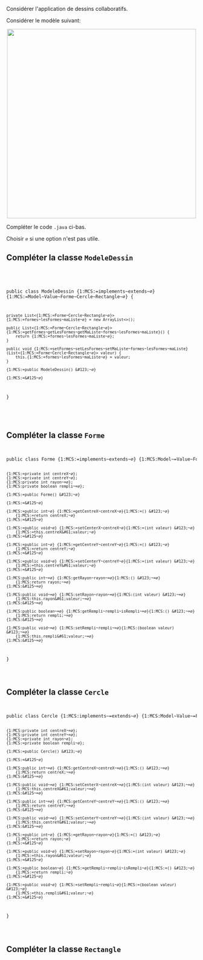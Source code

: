 Considérer l'application de dessins collaboratifs.

Considérer le modèle suivant:

<center>
    <img width="500px" src="https://ciboulot.ca/cegep/420-4F5-MO/examens/01/A_Up0m2PvzbQggaOmWFlCm/modele/ModeleDessin.png"/>
</center>


Compléter le code `.java` ci-bas.

Choisir `∅` si une option n'est pas utile.


## Compléter la classe `ModeleDessin`

<code>
<pre>

public class ModeleDessin {1:MCS:=implements~extends~∅} {1:MCS:=Model~Value~Forme~Cercle~Rectangle~∅} {
	
	private List<{1:MCS:=Forme~Cercle~Rectangle~∅}> {1:MCS:=formes~lesFormes~maListe~∅} = new ArrayList<>();

	public List<{1:MCS:=Forme~Cercle~Rectangle~∅}> {1:MCS:=getFormes~getLesFormes~getMaListe~formes~lesFormes~maListe}() {
		return {1:MCS:=formes~lesFormes~maListe~∅};
	}

	public void {1:MCS:=setFormes~setLesFormes~setMaListe~formes~lesFormes~maListe}(List<{1:MCS:=Forme~Cercle~Rectangle~∅}> valeur) {
		this.{1:MCS:=formes~lesFormes~maListe~∅} = valeur;
	}
	
	{1:MCS:=public ModeleDessin() &#123;~∅}

    {1:MCS:=&#125~∅}
}



</pre>
</code>

## Compléter la classe `Forme`

<code>
<pre>
public class Forme {1:MCS:=implements~extends~∅} {1:MCS:Model~=Value~Forme~Cercle~Rectangle~∅} {
	
	{1:MCS:=private int centreX~∅};
	{1:MCS:=private int centreY~∅};
	{1:MCS:private int rayon~=∅};
	{1:MCS:private boolean rempli~=∅};

	{1:MCS:=public Forme() &#123;~∅}

    {1:MCS:=&#125~∅}

	{1:MCS:=public int~∅} {1:MCS:=getCentreX~centreX~∅}{1:MCS:=() &#123;~∅}
		{1:MCS:=return centreX;~∅}
    {1:MCS:=&#125~∅}

	{1:MCS:=public void~∅} {1:MCS:=setCenterX~centreX~∅}{1:MCS:=(int valeur) &#123;~∅}
		{1:MCS:=this.centreX&#61;valeur;~∅}
    {1:MCS:=&#125~∅}

	{1:MCS:=public int~∅} {1:MCS:=getCentreY~centreY~∅}{1:MCS:=() &#123;~∅}
		{1:MCS:=return centreY;~∅}
    {1:MCS:=&#125~∅}

	{1:MCS:=public void~∅} {1:MCS:=setCenterY~centreY~∅}{1:MCS:=(int valeur) &#123;~∅}
		{1:MCS:=this.centreY&#61;valeur;~∅}
    {1:MCS:=&#125~∅}

	{1:MCS:public int~=∅} {1:MCS:getRayon~rayon~=∅}{1:MCS:() &#123;~=∅}
		{1:MCS:return rayon;~=∅}
    {1:MCS:&#125~=∅}

	{1:MCS:public void~=∅} {1:MCS:setRayon~rayon~=∅}{1:MCS:(int valeur) &#123;~=∅}
		{1:MCS:this.rayon&#61;valeur;~=∅}
    {1:MCS:&#125~=∅}

	{1:MCS:public boolean~=∅} {1:MCS:getRempli~rempli~isRempli~=∅}{1:MCS:() &#123;~=∅}
		{1:MCS:return rempli;~=∅}
    {1:MCS:&#125~=∅}

	{1:MCS:public void~=∅} {1:MCS:setRempli~rempli~=∅}{1:MCS:(boolean valeur) &#123;~=∅}
		{1:MCS:this.rempli&#61;valeur;~=∅}
    {1:MCS:&#125~=∅}
}
</pre>
</code>

## Compléter la classe `Cercle`

<code>
<pre>
public class Cercle {1:MCS:implements~=extends~∅} {1:MCS:Model~Value~=Forme~Cercle~Rectangle~∅} {
	
	{1:MCS:private int centreX~=∅};
	{1:MCS:private int centreY~=∅};
	{1:MCS:=private int rayon~∅};
	{1:MCS:=private boolean rempli~∅};

	{1:MCS:=public Cercle() &#123;~∅}

    {1:MCS:=&#125~∅}

	{1:MCS:public int~=∅} {1:MCS:getCentreX~centreX~=∅}{1:MCS:() &#123;~=∅}
		{1:MCS:return centreX;~=∅}
    {1:MCS:&#125~=∅}

	{1:MCS:public void~=∅} {1:MCS:setCenterX~centreX~=∅}{1:MCS:(int valeur) &#123;~=∅}
		{1:MCS:this.centreX&#61;valeur;~=∅}
    {1:MCS:&#125~=∅}

	{1:MCS:public int~=∅} {1:MCS:getCentreY~centreY~=∅}{1:MCS:() &#123;~=∅}
		{1:MCS:return centreY;~=∅}
    {1:MCS:&#125~=∅}

	{1:MCS:public void~=∅} {1:MCS:setCenterY~centreY~=∅}{1:MCS:(int valeur) &#123;~=∅}
		{1:MCS:this.centreY&#61;valeur;~=∅}
    {1:MCS:&#125~=∅}

	{1:MCS:=public int~∅} {1:MCS:=getRayon~rayon~∅}{1:MCS:=() &#123;~∅}
		{1:MCS:=return rayon;~∅}
    {1:MCS:=&#125~∅}

	{1:MCS:=public void~∅} {1:MCS:=setRayon~rayon~∅}{1:MCS:=(int valeur) &#123;~∅}
		{1:MCS:=this.rayon&#61;valeur;~∅}
    {1:MCS:=&#125~∅}

	{1:MCS:=public boolean~∅} {1:MCS:=getRempli~rempli~isRempli~∅}{1:MCS:=() &#123;~∅}
		{1:MCS:=return rempli;~∅}
    {1:MCS:=&#125~∅}

	{1:MCS:=public void~∅} {1:MCS:=setRempli~rempli~∅}{1:MCS:=(boolean valeur) &#123;~∅}
		{1:MCS:=this.rempli&#61;valeur;~∅}
    {1:MCS:=&#125~∅}

}
</pre>
</code>

## Compléter la classe `Rectangle`

<!--

<code>
<pre>
public class Cercle {1:MCS:=implements~extends~∅} {1:MCS:Model~=Value~∅} {
	
	{1:MCS:private int centreX~=∅};
	{1:MCS:private int centreY~=∅};
	{1:MCS:=private int rayon~∅};
	{1:MCS:=private boolean rempli~∅};
	{1:MCS:private int largeur~=∅};
	{1:MCS:private int hauteur~=∅};

	{1:MCS:=public Cercle() &#123;~∅}

    {1:MCS:=&#125~∅}

	{1:MCS:public int~=∅} {1:MCS:getCentreX~centreX~=∅}{1:MCS:() &#123;~=∅}
		{1:MCS:return centreX;~=∅}
    {1:MCS:&#125~=∅}

	{1:MCS:public void~=∅} {1:MCS:setCenterX~centreX~=∅}{1:MCS:(int valeur) &#123;~=∅}
		{1:MCS:this.centreX&#61;valeur;~=∅}
    {1:MCS:&#125~=∅}

	{1:MCS:public int~=∅} {1:MCS:getCentreY~centreY~=∅}{1:MCS:() &#123;~=∅}
		{1:MCS:return centreY;~=∅}
    {1:MCS:&#125~=∅}

	{1:MCS:public void~=∅} {1:MCS:setCenterY~centreY~=∅}{1:MCS:(int valeur) &#123;~=∅}
		{1:MCS:this.centreY&#61;valeur;~=∅}
    {1:MCS:&#125~=∅}

	{1:MCS:=public int~∅} {1:MCS:=getRayon~rayon~∅}{1:MCS:=() &#123;~∅}
		{1:MCS:=return rayon;~∅}
    {1:MCS:=&#125~∅}

	{1:MCS:=public void~∅} {1:MCS:=setRayon~rayon~∅}{1:MCS:=(int valeur) &#123;~∅}
		{1:MCS:=this.rayon&#61;valeur;~∅}
    {1:MCS:=&#125~∅}

	{1:MCS:=public boolean~∅} {1:MCS:=getRempli~rempli~isRempli~∅}{1:MCS:=() &#123;~∅}
		{1:MCS:=return rempli;~∅}
    {1:MCS:=&#125~∅}

	{1:MCS:=public void~∅} {1:MCS:=setRempli~rempli~∅}{1:MCS:=(boolean valeur) &#123;~∅}
		{1:MCS:=this.rempli&#61;valeur;~∅}
    {1:MCS:=&#125~∅}

	{1:MCS:public int~=∅} {1:MCS:getLargeur~largeur~=∅}{1:MCS:() &#123;~=∅}
		{1:MCS:return largeur;~=∅}
    {1:MCS:&#125~=∅}

	{1:MCS:public void~=∅} {1:MCS:setLargeur~largeur~=∅}{1:MCS:(int valeur) &#123;~=∅}
		{1:MCS:this.largeur&#61;valeur;~=∅}
    {1:MCS:&#125~=∅}

	{1:MCS:public int~=∅} {1:MCS:getHauteur~hauteur~=∅}{1:MCS:() &#123;~=∅}
		{1:MCS:return hauteur;~=∅}
    {1:MCS:&#125~=∅}

	{1:MCS:public void~=∅} {1:MCS:setHauteur~hauteur~=∅}{1:MCS:(int valeur) &#123;~=∅}
		{1:MCS:this.hauteur&#61;valeur;~=∅}
    {1:MCS:&#125~=∅}

}
</pre>
</code>


-->
